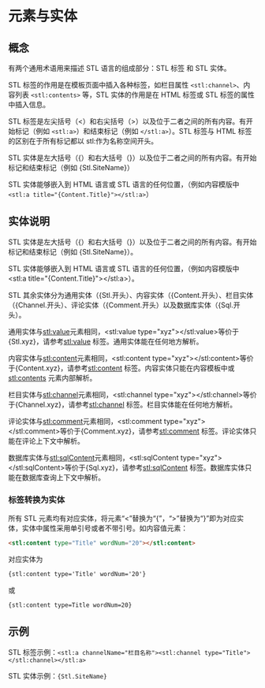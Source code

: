# 元素与实体

## 概念

有两个通用术语用来描述 STL 语言的组成部分：STL 标签 和 STL 实体。

STL 标签的作用是在模板页面中插入各种标签，如栏目属性 `<stl:channel>`、内容列表 `<stl:contents>` 等，STL 实体的作用是在 HTML 标签或 STL 标签的属性中插入信息。

STL 标签是左尖括号（<）和右尖括号（>）以及位于二者之间的所有内容。有开始标记（例如 `<stl:a>`）和结束标记（例如 `</stl:a>`）。STL 标签与 HTML 标签的区别在于所有标记都以 stl:作为名称空间开头。

STL 实体是左大括号（{）和右大括号（}）以及位于二者之间的所有内容。有开始标记和结束标记（例如 {Stl.SiteName}）

STL 实体能够嵌入到 HTML 语言或 STL 语言的任何位置，（例如内容模版中 `<stl:a title="{Content.Title}"></stl:a>`）

## 实体说明

STL 实体是左大括号（{）和右大括号（}）以及位于二者之间的所有内容。有开始标记和结束标记（例如 {Stl.SiteName}）。

STL 实体能够嵌入到 HTML 语言或 STL 语言的任何位置，（例如内容模版中 <stl:a title="{Content.Title}"></stl:a>）。

STL 其余实体分为通用实体（{Stl.开头）、内容实体（{Content.开头）、栏目实体（{Channel.开头）、评论实体（{Comment.开头）以及数据库实体（{Sql.开头）。

通用实体与<stl:value>元素相同，<stl:value type="xyz"></stl:value>等价于{Stl.xyz}，请参考<stl:value> 标签。通用实体能在任何地方解析。

内容实体与<stl:content>元素相同，<stl:content type="xyz"></stl:content>等价于{Content.xyz}，请参考<stl:content> 标签。内容实体只能在内容模板中或<stl:contents> 元素内部解析。

栏目实体与<stl:channel>元素相同，<stl:channel type="xyz"></stl:channel>等价于{Channel.xyz}，请参考<stl:channel> 标签。栏目实体能在任何地方解析。

评论实体与<stl:comment>元素相同，<stl:comment type="xyz"></stl:comment>等价于{Comment.xyz}，请参考<stl:comment> 标签。评论实体只能在评论上下文中解析。

数据库实体与<stl:sqlContent>元素相同，<stl:sqlContent type="xyz"></stl:sqlContent>等价于{Sql.xyz}，请参考<stl:sqlContent> 标签。数据库实体只能在数据库查询上下文中解析。

### 标签转换为实体

所有 STL 元素均有对应实体，将元素“<”替换为“{”，“>”替换为“}”即为对应实体，实体中属性采用单引号或者不带引号。如内容值元素：

```html
<stl:content type="Title" wordNum="20"></stl:content>
```

对应实体为

```html
{stl:content type='Title' wordNum='20'}
```

或

```html
{stl:content type=Title wordNum=20}
```

## 示例

STL 标签示例：`<stl:a channelName="栏目名称"><stl:channel type="Title"></stl:channel></stl:a>`

STL 实体示例：`{Stl.SiteName}`
